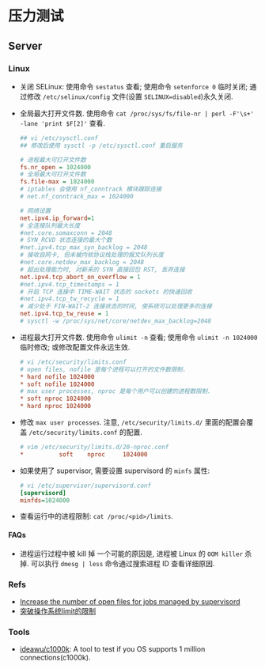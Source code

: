 # 压力测试

## Server
### Linux
* 关闭 SELinux: 使用命令 `sestatus` 查看; 使用命令 `setenforce 0` 临时关闭; 通过修改 `/etc/selinux/config` 文件(设置 `SELINUX=disabled`)永久关闭.
* 全局最大打开文件数. 使用命令 `cat /proc/sys/fs/file-nr | perl -F'\s+' -lane 'print $F[2]'` 查看.
    
    ```ini
    ## vi /etc/sysctl.conf
    ## 修改后使用 sysctl -p /etc/sysctl.conf 重启服务
    
    # 进程最大可打开文件数
    fs.nr_open = 1024000
    # 全局最大可打开文件数
    fs.file-max = 1024000
    # iptables 会使用 nf_conntrack 模块跟踪连接
    # net.nf_conntrack_max = 1024000
    
    # 网络设置
    net.ipv4.ip_forward=1
    # 全连接队列最大长度
    #net.core.somaxconn = 2048
    # SYN_RCVD 状态连接的最大个数
    #net.ipv4.tcp_max_syn_backlog = 2048
    # 接收自网卡, 但未被内核协议栈处理的报文队列长度
    #net.core.netdev_max_backlog = 2048
    # 超出处理能力时, 对新来的 SYN 直接回包 RST, 丢弃连接
    net.ipv4.tcp_abort_on_overflow = 1
    #net.ipv4.tcp_timestamps = 1
    # 开启 TCP 连接中 TIME-WAIT 状态的 sockets 的快速回收
    #net.ipv4.tcp_tw_recycle = 1
    # 减少处于 FIN-WAIT-2 连接状态的时间, 使系统可以处理更多的连接
    net.ipv4.tcp_tw_reuse = 1
    # sysctl -w /proc/sys/net/core/netdev_max_backlog=2048
    ```
    
* 进程最大打开文件数. 使用命令 `ulimit -n` 查看; 使用命令 `ulimit -n 1024000` 临时修改; 或修改配置文件永远生效.

    ```ini
    # vi /etc/security/limits.conf
    # open files, nofile 是每个进程可以打开的文件数限制.
    * hard nofile 1024000
    * soft nofile 1024000
    # max user processes, nproc 是每个用户可以创建的进程数限制.
    * soft nproc 1024000
    * hard nproc 1024000
    
    ```
    
* 修改 `max user processes`. 注意, `/etc/security/limits.d/` 里面的配置会覆盖 `/etc/security/limits.conf` 的配置.

    ```ini
    # vim /etc/security/limits.d/20-nproc.conf
    *          soft    nproc     1024000

    ```    
    
* 如果使用了 supervisor, 需要设置 supervisord 的 `minfs` 属性:

    ```ini
    # vi /etc/supervisor/supervisord.conf
    [supervisord]
    minfds=1024000
    ```    
    
* 查看运行中的进程限制: `cat /proc/<pid>/limits`.

#### FAQs
* 进程运行过程中被 kill 掉
    一个可能的原因是, 进程被 Linux 的 `OOM killer` 杀掉. 可以执行 `dmesg | less` 命令通过搜索进程 ID 查看详细原因.

### Refs
* [Increase the number of open files for jobs managed by supervisord](https://ma.ttias.be/increase-the-number-of-open-files-for-jobs-managed-by-supervisord/)
* [突破操作系统limit的限制](https://mp.weixin.qq.com/s/JFTUWBJmWeRp-IMYJIND5A)
    
### Tools
* [ideawu/c1000k](https://github.com/ideawu/c1000k): A tool to test if you OS supports 1 million connections(c1000k).